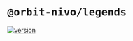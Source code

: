 # `@orbit-nivo/legends`

[![version](https://img.shields.io/npm/v/@orbit-nivo/legends.svg?style=flat-square)](https://www.npmjs.com/package/@orbit-nivo/legends)
